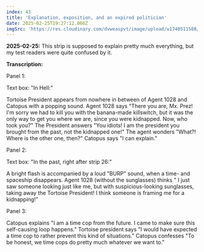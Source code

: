 ```yaml
---
index: 43
title: 'Explanation, exposition, and an expired politician'
date: 2025-02-25T19:27:12.066Z
imgSrc: 'https://res.cloudinary.com/dvweaspvt/image/upload/v1740511588/043_po5l72.png'
---
```


**2025-02-25:** This strip is supposed to explain pretty much everything, but my test readers were quite confused by it.

**Transcription:**

Panel 1:

Text box: "In Hell:"

Tortoise President appears from nowhere in between of Agent 1028 and Catopus with a popping sound. Agent 1028 says "There you are, Mx. Prez! I'm sorry we had to kill you with the banana-made killswitch, but it was the only way to get you where we are, since you were kidnapped. Now, who took you?" The President answers "You idiots! I am the president you brought from the past, not the kidnapped one!" The agent wonders "What?! Where is the other one, then?" Catopus says "I can explain."

Panel 2:

Text box: "In the past, right after strip 26:"

A bright flash is accompanied by a loud "BURP" sound, when a time- and spaceship disappears. Agent 1028 (without the sunglasses) thinks " I just saw someone looking just like me, but with suspicious-looking sunglasses, taking away the Tortoise President! I think someone is framing me for a kidnapping!"

Panel 3:

Catopus explains "I am a time cop from the future. I came to make sure this self-causing loop happens." Tortoise president says "I would have expected a time cop to rather prevent this kind of situations." Catopus confesses "To be honest, we time cops do pretty much whatever we want to."
